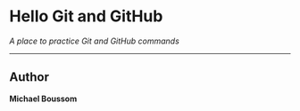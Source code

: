 # Hello Git and GitHub
*A place to practice Git and GitHub commands*

***
## Author
**Michael Boussom**

